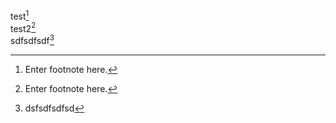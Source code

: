 test[^3]  
test2[^2]  
sdfsdfsdf[^1]

[^1]: dsfsdfsdfsd

[^2]: Enter footnote here.

[^3]: Enter footnote here.

